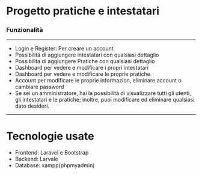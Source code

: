 <h1>Progetto pratiche e intestatari</h1>



<h3>Funzionalità</h3>

____________________________________________________________________________________________________________________________________________________________________________________________________________________

<ul>
    <li>Login e Register: Per creare un account</li>
    <li>Possibilitá di aggiungere intestatari con qualsiasi dettaglio</li>
    <li>Possibilita di aggiungere Pratiche con qualsiasi dettaglio</li>
    <li>Dashboard per vedere e modificare i propri intestatari</li>
    <li>Dashboard per vedere e modificare le proprie pratiche</li>
    <li>Account per modificare le proprie informazion, eliminare account o cambiare password</li>
    <li>Se sei un amministratore, hai la possibilità di visualizzare tutti gli utenti, gli intestatari e le pratiche; inoltre, puoi modificare ed eliminare qualsiasi dato desideri.</li>
</ul>



____________________________________________________________________________________________________________________________________________________________________________________________________________________

<h1>Tecnologie usate</h1>

<ul>
    <li>Frontend: Laravel e Bootstrap</li>
    <li>Backend: Larvale </li>
    <li>Database: xampp(phpmyadmin)</li>
</ul>




